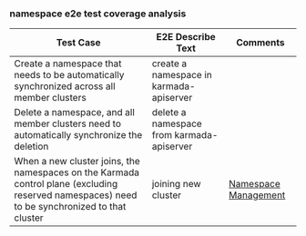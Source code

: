 ### namespace e2e test coverage analysis

| Test Case                                                                                                                                     | E2E Describe Text                         | Comments                                                                                                                         |
|-----------------------------------------------------------------------------------------------------------------------------------------------|-------------------------------------------|----------------------------------------------------------------------------------------------------------------------------------|
| Create a namespace that needs to be automatically synchronized across all member clusters                                                     | create a namespace in karmada-apiserver   |                                                                                                                                  |
| Delete a namespace, and all member clusters need to automatically synchronize the deletion                                                    | delete a namespace from karmada-apiserver |                                                                                                                                  |
| When a new cluster joins, the namespaces on the Karmada control plane (excluding reserved namespaces) need to be synchronized to that cluster | joining new cluster                       | [Namespace Management](https://karmada.io/docs/next/userguide/bestpractices/namespace-management/#default-namespace-propagation) |
